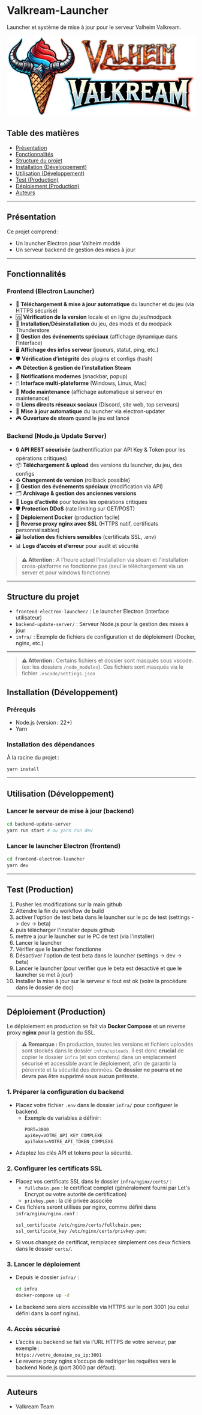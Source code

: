# Valkream-Launcher

Launcher et système de mise à jour pour le serveur Valheim Valkream.

<img src="./frontend-electron-launcher/src/assets/images/icon-with-name.png">

## Table des matières

- [Présentation](#présentation)
- [Fonctionnalités](#fonctionnalités)
- [Structure du projet](#structure-du-projet)
- [Installation (Développement)](#installation-développement)
- [Utilisation (Développement)](#utilisation-développement)
- [Test (Production)](#test-production)
- [Déploiement (Production)](#déploiement-production)
- [Auteurs](#auteurs)

---

## Présentation

Ce projet comprend :

- Un launcher Electron pour Valheim moddé
- Un serveur backend de gestion des mises à jour

---

## Fonctionnalités

### Frontend (Electron Launcher)

- 🚀 **Téléchargement & mise à jour automatique** du launcher et du jeu (via HTTPS sécurisé)
- 🆚 **Vérification de la version** locale et en ligne du jeu/modpack
- 🧩 **Installation/Désinstallation** du jeu, des mods et du modpack Thunderstore
- 🎉 **Gestion des événements spéciaux** (affichage dynamique dans l’interface)
- 🖥️ **Affichage des infos serveur** (joueurs, statut, ping, etc.)
- 🛡️ **Vérification d’intégrité** des plugins et configs (hash)
- 🎮 **Détection & gestion de l’installation Steam**
- 💬 **Notifications modernes** (snackbar, popup)
- 🖱️ **Interface multi-plateforme** (Windows, Linux, Mac)
- 🛑 **Mode maintenance** (affichage automatique si serveur en maintenance)
- 🌐 **Liens directs réseaux sociaux** (Discord, site web, top serveurs)
- 🔄 **Mise à jour automatique** du launcher via electron-updater
- 🎮 **Ouverture de steam** quand le jeu est lancé

### Backend (Node.js Update Server)

- 🔒 **API REST sécurisée** (authentification par API Key & Token pour les opérations critiques)
- 📦 **Téléchargement & upload** des versions du launcher, du jeu, des configs
- ♻️ **Changement de version** (rollback possible)
- 🎉 **Gestion des événements spéciaux** (modification via API)
- 🗂️ **Archivage & gestion des anciennes versions**
- 📝 **Logs d’activité** pour toutes les opérations critiques
- 🛡️ **Protection DDoS** (rate limiting sur GET/POST)
- 🐳 **Déploiement Docker** (production facile)
- 🔐 **Reverse proxy nginx avec SSL** (HTTPS natif, certificats personnalisables)
- 🗃️ **Isolation des fichiers sensibles** (certificats SSL, .env)
- 📊 **Logs d’accès et d’erreur** pour audit et sécurité

> **⚠️ Attention** : A l'heure actuel l'installation via steam et l'installation cross-platforme ne fonctionne pas (seul le téléchargement via un server et pour windows fonctionne)

---

## Structure du projet

- `frontend-electron-launcher/` : Le launcher Electron (interface utilisateur)
- `backend-update-server/` : Serveur Node.js pour la gestion des mises à jour
- `infra/` : Exemple de fichiers de configuration et de déploiement (Docker, nginx, etc.)

---

> **⚠️ Attention** : Certains fichiers et dossier sont masqués sous vscode. (ex: les dossiers `/node_modules`). Ces fichiers sont masqués via le fichier `.vscode/settings.json`

## Installation (Développement)

### Prérequis

- Node.js (version : 22+)
- Yarn

### Installation des dépendances

À la racine du projet :

```bash
yarn install
```

---

## Utilisation (Développement)

### Lancer le serveur de mise à jour (backend)

```bash
cd backend-update-server
yarn run start # ou yarn run dev
```

### Lancer le launcher Electron (frontend)

```bash
cd frontend-electron-launcher
yarn dev
```

---

## Test (Production)

1. Pusher les modifications sur la main github
2. Attendre la fin du workflow de build
3. activer l'option de test beta dans le launcher sur le pc de test (settings -> dev -> beta)
4. puis télécharger l'installer depuis github
5. mettre a jour le launcher sur le PC de test (via l'installer)
6. Lancer le launcher
7. Vérifier que le launcher fonctionne
8. Désactiver l'option de test beta dans le launcher (settings -> dev -> beta)
9. Lancer le launcher (pour verifier que le beta est désactivé et que le launcher se met à jour)
10. Installer la mise à jour sur le serveur si tout est ok (voire la procédure dans le dossier de doc)

---

## Déploiement (Production)

Le déploiement en production se fait via **Docker Compose** et un reverse proxy **nginx** pour la gestion du SSL.

> **⚠️ Remarque :** En production, toutes les versions et fichiers uploadés sont stockés dans le dossier `infra/uploads`. Il est donc **crucial** de copier le dossier `infra` (et son contenu) dans un emplacement sécurisé et accessible avant le déploiement, afin de garantir la pérennité et la sécurité des données. **Ce dossier ne pourra et ne devra pas être supprimé sous aucun prétexte.**

### 1. Préparer la configuration du backend

- Placez votre fichier `.env` dans le dossier `infra/` pour configurer le backend.
  - Exemple de variables à définir :
    ```
    PORT=3000
    apiKey=VOTRE_API_KEY_COMPLEXE
    apiToken=VOTRE_API_TOKEN_COMPLEXE
    ```
- Adaptez les clés API et tokens pour la sécurité.

### 2. Configurer les certificats SSL

- Placez vos certificats SSL dans le dossier `infra/nginx/certs/` :
  - `fullchain.pem` : le certificat complet (généralement fourni par Let's Encrypt ou votre autorité de certification)
  - `privkey.pem` : la clé privée associée
- Ces fichiers seront utilisés par nginx, comme défini dans `infra/nginx/nginx.conf` :
  ```
  ssl_certificate /etc/nginx/certs/fullchain.pem;
  ssl_certificate_key /etc/nginx/certs/privkey.pem;
  ```
- Si vous changez de certificat, remplacez simplement ces deux fichiers dans le dossier `certs/`.

### 3. Lancer le déploiement

- Depuis le dossier `infra/` :
  ```bash
  cd infra
  docker-compose up -d
  ```
- Le backend sera alors accessible via HTTPS sur le port 3001 (ou celui défini dans la conf nginx).

### 4. Accès sécurisé

- L’accès au backend se fait via l’URL HTTPS de votre serveur, par exemple :  
  `https://votre_domaine_ou_ip:3001`
- Le reverse proxy nginx s’occupe de rediriger les requêtes vers le backend Node.js (port 3000 par défaut).

---

## Auteurs

- Valkream Team
